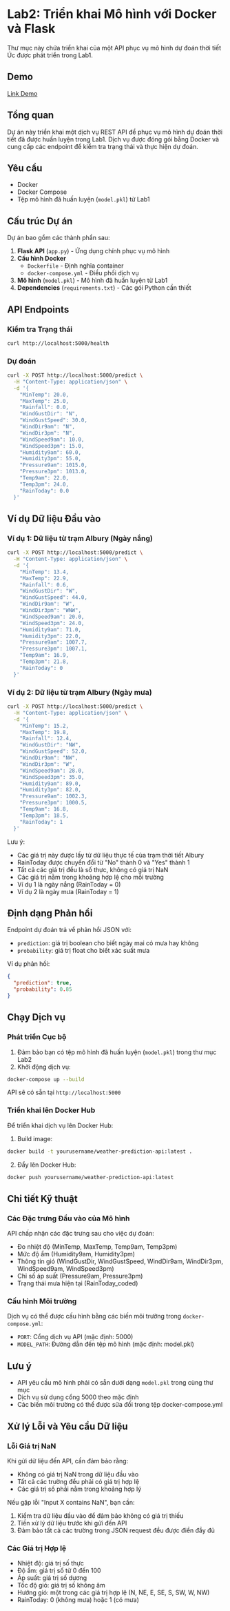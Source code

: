 # Lab2: Triển khai Mô hình với Docker và Flask

Thư mục này chứa triển khai của một API phục vụ mô hình dự đoán thời tiết Úc được phát triển trong Lab1.

## Demo
[Link Demo](https://drive.google.com/file/d/1B2tRoEtk104akju5LS1ywv-PArg7546M/view?usp=sharing)

## Tổng quan

Dự án này triển khai một dịch vụ REST API để phục vụ mô hình dự đoán thời tiết đã được huấn luyện trong Lab1. Dịch vụ được đóng gói bằng Docker và cung cấp các endpoint để kiểm tra trạng thái và thực hiện dự đoán.

## Yêu cầu

- Docker
- Docker Compose
- Tệp mô hình đã huấn luyện (`model.pkl`) từ Lab1

## Cấu trúc Dự án

Dự án bao gồm các thành phần sau:

1. **Flask API** (`app.py`) - Ứng dụng chính phục vụ mô hình
2. **Cấu hình Docker**
   - `Dockerfile` - Định nghĩa container
   - `docker-compose.yml` - Điều phối dịch vụ
3. **Mô hình** (`model.pkl`) - Mô hình đã huấn luyện từ Lab1
4. **Dependencies** (`requirements.txt`) - Các gói Python cần thiết

## API Endpoints

### Kiểm tra Trạng thái
```bash
curl http://localhost:5000/health
```

### Dự đoán
```bash
curl -X POST http://localhost:5000/predict \
  -H "Content-Type: application/json" \
  -d '{
    "MinTemp": 20.0,
    "MaxTemp": 25.0,
    "Rainfall": 0.0,
    "WindGustDir": "N",
    "WindGustSpeed": 30.0,
    "WindDir9am": "N",
    "WindDir3pm": "N",
    "WindSpeed9am": 10.0,
    "WindSpeed3pm": 15.0,
    "Humidity9am": 60.0,
    "Humidity3pm": 55.0,
    "Pressure9am": 1015.0,
    "Pressure3pm": 1013.0,
    "Temp9am": 22.0,
    "Temp3pm": 24.0,
    "RainToday": 0.0
  }'
```

## Ví dụ Dữ liệu Đầu vào

### Ví dụ 1: Dữ liệu từ trạm Albury (Ngày nắng)

```bash
curl -X POST http://localhost:5000/predict \
  -H "Content-Type: application/json" \
  -d '{
    "MinTemp": 13.4,
    "MaxTemp": 22.9,
    "Rainfall": 0.6,
    "WindGustDir": "W",
    "WindGustSpeed": 44.0,
    "WindDir9am": "W",
    "WindDir3pm": "WNW",
    "WindSpeed9am": 20.0,
    "WindSpeed3pm": 24.0,
    "Humidity9am": 71.0,
    "Humidity3pm": 22.0,
    "Pressure9am": 1007.7,
    "Pressure3pm": 1007.1,
    "Temp9am": 16.9,
    "Temp3pm": 21.8,
    "RainToday": 0
  }'
```

### Ví dụ 2: Dữ liệu từ trạm Albury (Ngày mưa)

```bash
curl -X POST http://localhost:5000/predict \
  -H "Content-Type: application/json" \
  -d '{
    "MinTemp": 15.2,
    "MaxTemp": 19.8,
    "Rainfall": 12.4,
    "WindGustDir": "NW",
    "WindGustSpeed": 52.0,
    "WindDir9am": "NW",
    "WindDir3pm": "W",
    "WindSpeed9am": 28.0,
    "WindSpeed3pm": 35.0,
    "Humidity9am": 89.0,
    "Humidity3pm": 82.0,
    "Pressure9am": 1002.3,
    "Pressure3pm": 1000.5,
    "Temp9am": 16.8,
    "Temp3pm": 18.5,
    "RainToday": 1
  }'
```

Lưu ý:
- Các giá trị này được lấy từ dữ liệu thực tế của trạm thời tiết Albury
- RainToday được chuyển đổi từ "No" thành 0 và "Yes" thành 1
- Tất cả các giá trị đều là số thực, không có giá trị NaN
- Các giá trị nằm trong khoảng hợp lệ cho mỗi trường
- Ví dụ 1 là ngày nắng (RainToday = 0)
- Ví dụ 2 là ngày mưa (RainToday = 1)

## Định dạng Phản hồi

Endpoint dự đoán trả về phản hồi JSON với:
- `prediction`: giá trị boolean cho biết ngày mai có mưa hay không
- `probability`: giá trị float cho biết xác suất mưa

Ví dụ phản hồi:
```json
{
  "prediction": true,
  "probability": 0.85
}
```

## Chạy Dịch vụ

### Phát triển Cục bộ

1. Đảm bảo bạn có tệp mô hình đã huấn luyện (`model.pkl`) trong thư mục Lab2
2. Khởi động dịch vụ:
```bash
docker-compose up --build
```

API sẽ có sẵn tại `http://localhost:5000`

### Triển khai lên Docker Hub

Để triển khai dịch vụ lên Docker Hub:

1. Build image:
```bash
docker build -t yourusername/weather-prediction-api:latest .
```

2. Đẩy lên Docker Hub:
```bash
docker push yourusername/weather-prediction-api:latest
```

## Chi tiết Kỹ thuật

### Các Đặc trưng Đầu vào của Mô hình

API chấp nhận các đặc trưng sau cho việc dự đoán:
- Đo nhiệt độ (MinTemp, MaxTemp, Temp9am, Temp3pm)
- Mức độ ẩm (Humidity9am, Humidity3pm)
- Thông tin gió (WindGustDir, WindGustSpeed, WindDir9am, WindDir3pm, WindSpeed9am, WindSpeed3pm)
- Chỉ số áp suất (Pressure9am, Pressure3pm)
- Trạng thái mưa hiện tại (RainToday_coded)

### Cấu hình Môi trường

Dịch vụ có thể được cấu hình bằng các biến môi trường trong `docker-compose.yml`:
- `PORT`: Cổng dịch vụ API (mặc định: 5000)
- `MODEL_PATH`: Đường dẫn đến tệp mô hình (mặc định: model.pkl)

## Lưu ý

- API yêu cầu mô hình phải có sẵn dưới dạng `model.pkl` trong cùng thư mục
- Dịch vụ sử dụng cổng 5000 theo mặc định
- Các biến môi trường có thể được sửa đổi trong tệp docker-compose.yml

## Xử lý Lỗi và Yêu cầu Dữ liệu

### Lỗi Giá trị NaN

Khi gửi dữ liệu đến API, cần đảm bảo rằng:
- Không có giá trị NaN trong dữ liệu đầu vào
- Tất cả các trường đều phải có giá trị hợp lệ
- Các giá trị số phải nằm trong khoảng hợp lý

Nếu gặp lỗi "Input X contains NaN", bạn cần:
1. Kiểm tra dữ liệu đầu vào để đảm bảo không có giá trị thiếu
2. Tiền xử lý dữ liệu trước khi gửi đến API
3. Đảm bảo tất cả các trường trong JSON request đều được điền đầy đủ

### Các Giá trị Hợp lệ

- Nhiệt độ: giá trị số thực
- Độ ẩm: giá trị số từ 0 đến 100
- Áp suất: giá trị số dương
- Tốc độ gió: giá trị số không âm
- Hướng gió: một trong các giá trị hợp lệ (N, NE, E, SE, S, SW, W, NW)
- RainToday: 0 (không mưa) hoặc 1 (có mưa)  